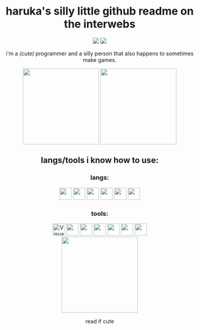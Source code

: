 <div align="center">
  <h1 align="center">haruka's silly little github readme on the interwebs</h1>
  <img src="https://img.shields.io/badge/mom_made-pancakes-green">
  <img src="https://img.shields.io/badge/certified-idiot-green">

<p>i'm a <i>(cute)</i> programmer and a silly person that also happens to sometimes make games.</p>

</div>

<div align="center" href="https://github.com/anuraghazra/github-readme-stats" >
  <img  height=200 align="center" src="https://github-readme-stats.vercel.app/api?username=nakoyasha" />
  <img height=200 align="center" src="https://github-readme-stats.vercel.app/api/top-langs/?username=nakoyasha&layout=donut" />
</div>

<div>
<h2 align="center">langs/tools i know how to use:</h2>
<div align="center">
  <h3>langs:</h3>

  <div>
  <img width="32" height="32" src="https://luau-lang.org/assets/images/luau-88.png" /> 
  <img width="32" height="32" src="https://upload.wikimedia.org/wikipedia/commons/thumb/c/cf/Lua-Logo.svg/800px-Lua-Logo.svg.png" />
  <img width="32" height="32" src="https://upload.wikimedia.org/wikipedia/commons/thumb/6/6a/JavaScript-logo.png/600px-JavaScript-logo.png" />
  <img width="32" height="32" src="https://cdn.discordapp.com/attachments/1095274254347546654/1133332132278829086/ts-logo-128.png" />
  <img width="32" height="32" src="https://raw.githubusercontent.com/gilbarbara/logos/main/logos/c-plusplus.svg" />
  <img width="32" height="32" src="https://raw.githubusercontent.com/gilbarbara/logos/main/logos/c.svg" />

  </div>

  <h3>tools:</h3>
  <div>
      <img width="32" height="32" alt="Visual Studio Code" src="https://code.visualstudio.com/assets/images/code-stable.png" />
      <img width="32" height="32" src="https://upload.wikimedia.org/wikipedia/commons/a/af/Tux.png" />
      <img width="32" height="32" src="https://upload.wikimedia.org/wikipedia/commons/thumb/8/87/Windows_logo_-_2021.svg/512px-Windows_logo_-_2021.svg.png" />
      <img width="32" height="32" src="https://cdn.discordapp.com/attachments/1095274254347546654/1133334372720857100/Roblox_Studio_2022_Flat.png" />
      <img width="32" height="32" src="https://upload.wikimedia.org/wikipedia/commons/a/a7/React-icon.svg" />
      <img width="32" height="32" src="https://www.svgrepo.com/show/354113/nextjs-icon.svg" />
      <img width="32" height="32" src="https://discord.js.org/favicon-32x32.png">

  </div>

<!-- silly little padding -->
<div align="center" >
  <img height=200 align="center" src="https://upload.wikimedia.org/wikipedia/en/thumb/9/98/Blank_button.svg/1200px-Blank_button.svg.png" />
</div>
       
<p align="center">read if cute</p>
